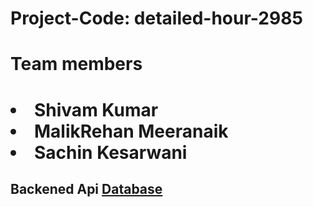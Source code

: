 # Project-Code: detailed-hour-2985

<h1>Team members<h1/>
<li>Shivam Kumar</li>
<li>MalikRehan Meeranaik</li>
<li>Sachin Kesarwani</li>

<h2>Backened Api <a href="https://helpful-free-baroness.glitch.me/">Database</a></h2>
